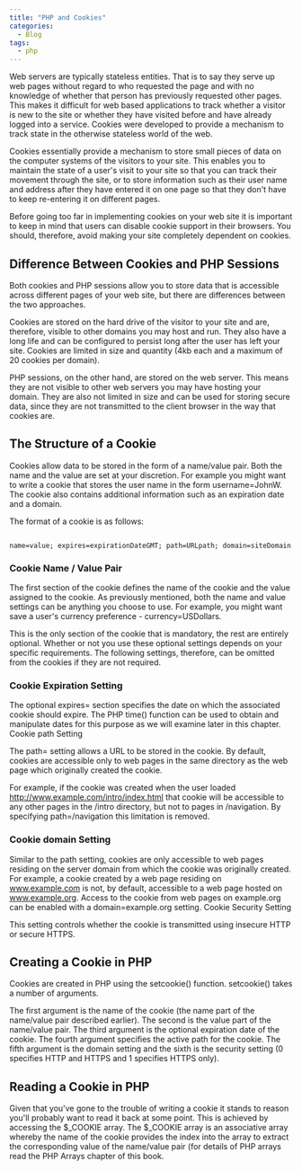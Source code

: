 ```yaml
---
title: "PHP and Cookies"
categories:
  - Blog
tags:
  - php
---
```


Web servers are typically stateless entities. That is to say they serve up web pages without regard to who requested the page and with no knowledge of whether that person has previously requested other pages. This makes it difficult for web based applications to track whether a visitor is new to the site or whether they have visited before and have already logged into a service. Cookies were developed to provide a mechanism to track state in the otherwise stateless world of the web.

Cookies essentially provide a mechanism to store small pieces of data on the computer systems of the visitors to your site. This enables you to maintain the state of a user's visit to your site so that you can track their movement through the site, or to store information such as their user name and address after they have entered it on one page so that they don't have to keep re-entering it on different pages.

Before going too far in implementing cookies on your web site it is important to keep in mind that users can disable cookie support in their browsers. You should, therefore, avoid making your site completely dependent on cookies. 

<h2>Difference Between Cookies and PHP Sessions</h2>

Both cookies and PHP sessions allow you to store data that is accessible across different pages of your web site, but there are differences between the two approaches.

Cookies are stored on the hard drive of the visitor to your site and are, therefore, visible to other domains you may host and run. They also have a long life and can be configured to persist long after the user has left your site. Cookies are limited in size and quantity (4kb each and a maximum of 20 cookies per domain).

PHP sessions, on the other hand, are stored on the web server. This means they are not visible to other web servers you may have hosting your domain. They are also not limited in size and can be used for storing secure data, since they are not transmitted to the client browser in the way that cookies are. 

<h2>The Structure of a Cookie</h2>

Cookies allow data to be stored in the form of a name/value pair. Both the name and the value are set at your discretion. For example you might want to write a cookie that stores the user name in the form username=JohnW. The cookie also contains additional information such as an expiration date and a domain.

The format of a cookie is as follows:

<pre><code>
name=value; expires=expirationDateGMT; path=URLpath; domain=siteDomain
</code></pre>

<h3>Cookie Name / Value Pair</h3>

The first section of the cookie defines the name of the cookie and the value assigned to the cookie. As previously mentioned, both the name and value settings can be anything you choose to use. For example, you might want save a user's currency preference - currency=USDollars. 

This is the only section of the cookie that is mandatory, the rest are entirely optional. Whether or not you use these optional settings depends on your specific requirements. The following settings, therefore, can be omitted from the cookies if they are not required.

<h3>Cookie Expiration Setting</h3>

The optional expires= section specifies the date on which the associated cookie should expire. The PHP time() function can be used to obtain and manipulate dates for this purpose as we will examine later in this chapter.
Cookie path Setting

The path= setting allows a URL to be stored in the cookie. By default, cookies are accessible only to web pages in the same directory as the web page which originally created the cookie. 

For example, if the cookie was created when the user loaded http://www.example.com/intro/index.html that cookie will be accessible to any other pages in the /intro directory, but not to pages in /navigation. By specifying path=/navigation this limitation is removed.

<h3>Cookie domain Setting</h3>

Similar to the path setting, cookies are only accessible to web pages residing on the server domain from which the cookie was originally created. For example, a cookie created by a web page residing on www.example.com is not, by default, accessible to a web page hosted on www.example.org. Access to the cookie from web pages on example.org can be enabled with a domain=example.org setting.
Cookie Security Setting

This setting controls whether the cookie is transmitted using insecure HTTP or secure HTTPS. 

<h2>Creating a Cookie in PHP</h2>

Cookies are created in PHP using the setcookie() function. setcookie() takes a number of arguments. 

The first argument is the name of the cookie (the name part of the name/value pair described earlier). The second is the value part of the name/value pair. The third argument is the optional expiration date of the cookie. The fourth argument specifies the active path for the cookie. The fifth argument is the domain setting and the sixth is the security setting (0 specifies HTTP and HTTPS and 1 specifies HTTPS only). 

<h2>Reading a Cookie in PHP</h2>

Given that you've gone to the trouble of writing a cookie it stands to reason you'll probably want to read it back at some point. This is achieved by accessing the $_COOKIE array. The $_COOKIE array is an associative array whereby the name of the cookie provides the index into the array to extract the corresponding value of the name/value pair (for details of PHP arrays read the PHP Arrays chapter of this book. 